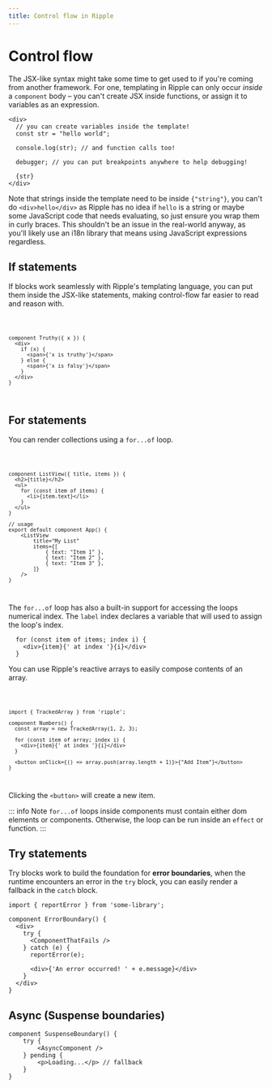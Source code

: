```yaml
---
title: Control flow in Ripple
---
```


# Control flow

The JSX-like syntax might take some time to get used to if you're coming from another framework. For one, templating in Ripple
can only occur _inside_ a `component` body – you can't create JSX inside functions, or assign it to variables as an expression.

```ripple
<div>
  // you can create variables inside the template!
  const str = "hello world";

  console.log(str); // and function calls too!

  debugger; // you can put breakpoints anywhere to help debugging!

  {str}
</div>
```

Note that strings inside the template need to be inside `{"string"}`, you can't do `<div>hello</div>` as Ripple
has no idea if `hello` is a string or maybe some JavaScript code that needs evaluating, so just ensure you wrap them
in curly braces. This shouldn't be an issue in the real-world anyway, as you'll likely use an i18n library that means
using JavaScript expressions regardless.

## If statements

If blocks work seamlessly with Ripple's templating language, you can put them inside the JSX-like
statements, making control-flow far easier to read and reason with.

<Code>

```ripple
component Truthy({ x }) {
  <div>
    if (x) {
      <span>{'x is truthy'}</span>
    } else {
      <span>{'x is falsy'}</span>
    }
  </div>
}
```

</Code>

## For statements

You can render collections using a `for...of` loop.

<Code>

```ripple
component ListView({ title, items }) {
  <h2>{title}</h2>
  <ul>
    for (const item of items) {
      <li>{item.text}</li>
    }
  </ul>
}

// usage
export default component App() {
	<ListView
		title="My List"
		items={[
			{ text: "Item 1" },
			{ text: "Item 2" },
			{ text: "Item 3" },
		]}
	/>
}
```

</Code>

The `for...of` loop has also a built-in support for accessing the loops numerical index. The `label` index declares a variable that will used to assign the loop's index.

```ripple
  for (const item of items; index i) {
    <div>{item}{' at index '}{i}</div>
  }
```

You can use Ripple's reactive arrays to easily compose contents of an array.

<Code>

```ripple
import { TrackedArray } from 'ripple';

component Numbers() {
  const array = new TrackedArray(1, 2, 3);

  for (const item of array; index i) {
    <div>{item}{' at index '}{i}</div>
  }

  <button onClick={() => array.push(array.length + 1)}>{"Add Item"}</button>
}
```

</Code>

Clicking the `<button>` will create a new item.

::: info Note
`for...of` loops inside components must contain either dom elements or components. Otherwise, the loop can be run inside an `effect` or function.
:::

## Try statements

Try blocks work to build the foundation for **error boundaries**, when the runtime encounters
an error in the `try` block, you can easily render a fallback in the `catch` block.

```ripple
import { reportError } from 'some-library';

component ErrorBoundary() {
  <div>
    try {
      <ComponentThatFails />
    } catch (e) {
      reportError(e);

      <div>{'An error occurred! ' + e.message}</div>
    }
  </div>
}
```

## Async (Suspense boundaries) <Badge type="warning" text="Experimental" />

```ripple
component SuspenseBoundary() {
	try {
		<AsyncComponent />
	} pending {
		<p>Loading...</p> // fallback
	}
}
```
